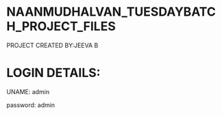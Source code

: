 # NAANMUDHALVAN_TUESDAYBATCH_PROJECT_FILES

PROJECT CREATED BY:JEEVA B

# LOGIN DETAILS:

UNAME: admin

password: admin
